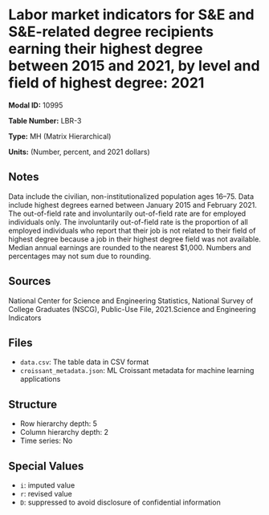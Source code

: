 # Labor market indicators for S&E and S&E-related degree recipients earning their highest degree between 2015 and 2021, by level and field of highest degree: 2021

**Modal ID:** 10995

**Table Number:** LBR-3

**Type:** MH (Matrix Hierarchical)

**Units:** (Number, percent, and 2021 dollars)

## Notes

Data include the civilian, non-institutionalized population ages 16–75. Data include highest degrees earned between January 2015 and February 2021. The out-of-field rate and involuntarily out-of-field rate are for employed individuals only. The involuntarily out-of-field rate is the proportion of all employed individuals who report that their job is not related to their field of highest degree because a job in their highest degree field was not available. Median annual earnings are rounded to the nearest $1,000. Numbers and percentages may not sum due to rounding.

## Sources

National Center for Science and Engineering Statistics, National Survey of College Graduates (NSCG), Public-Use File, 2021.Science and Engineering Indicators

## Files

- `data.csv`: The table data in CSV format
- `croissant_metadata.json`: ML Croissant metadata for machine learning applications

## Structure

- Row hierarchy depth: 5
- Column hierarchy depth: 2
- Time series: No

## Special Values

- `i`: imputed value
- `r`: revised value
- `D`: suppressed to avoid disclosure of confidential information
